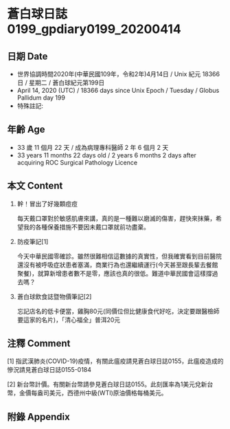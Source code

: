 [_metadata_:encoding]: - "utf-8"
[_metadata_:fileformat]: - "markdown"
[_metadata_:MIME_type]: - "text/plain"
[_metadata_:markdown_version]: - "commonmark version 0.29"
[_metadata_:markdown_spec]: - "https://spec.commonmark.org/0.29/"

# 蒼白球日誌0199_gpdiary0199_20200414 #

## 日期 Date ##

* 世界協調時間2020年(中華民國109年，令和2年)4月14日 / Unix 紀元 18366 日 / 星期二 / 蒼白球紀元第199日
* April 14, 2020 (UTC) / 18366 days since Unix Epoch / Tuesday / Globus Pallidum day 199
* 特殊註記:

## 年齡 Age ##

* 33 歲 11 個月 22 天 / 成為病理專科醫師 2 年 6 個月 2 天
* 33 years 11 months 22 days old / 2 years 6 months 2 days after acquiring ROC Surgical Pathology Licence

## 本文 Content ##

1. 幹！冒出了好幾顆痘痘

    每天戴口罩對於敏感肌膚來講，真的是一種難以磨滅的傷害，趕快來抹藥，希望我的各種保養措施不要因未戴口罩就前功盡棄。

2. 防疫筆記[1]

    今天中華民國零確診。雖然很難相信這數據的真實性，但我確實看到目前醫院還沒有被呼吸症狀患者塞滿，商業行為也還繼續運行(今天甚至跟長輩去餐館聚餐)，就算新增患者數不是零，應該也真的很低。難道中華民國會這樣撐過去嗎？

3. 蒼白球飲食誌暨物價筆記[2]

    忘記店名的低卡便當，雞胸80元(同價位但比健康食代好吃，決定要跟醫檢師要這家的名片)，「清心福全」普洱20元

## 注釋 Comment ##

[1] 指武漢肺炎(COVID-19)疫情，有關此瘟疫請見蒼白球日誌0155，此瘟疫造成的慘況請見蒼白球日誌0155-0184

[2] 新台幣計價。有關新台幣請參見蒼白球日誌0155。此刻匯率為1美元兌新台幣，金價每盎司美元，西德州中級(WTI)原油價格每桶美元。



## 附錄 Appendix ##

